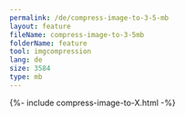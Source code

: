 ```yaml
---
permalink: /de/compress-image-to-3-5-mb
layout: feature
fileName: compress-image-to-3-5mb
folderName: feature
tool: imgcompression
lang: de
size: 3584
type: mb
---
```


{%- include compress-image-to-X.html -%}
